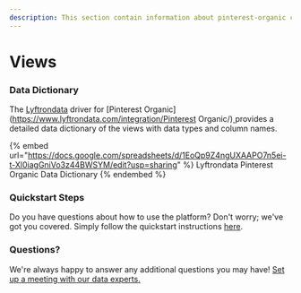 ```yaml
---
description: This section contain information about pinterest-organic connector views information
---
```


# Views

### Data Dictionary

The [Lyftrondata](https://www.lyftrondata.com/) driver for [Pinterest Organic](https://www.lyftrondata.com/integration/Pinterest Organic/)[ ](https://www.lyftrondata.com/integration/pinterest-organic/)provides a detailed data dictionary of the views with data types and column names.

{% embed url="https://docs.google.com/spreadsheets/d/1EoQp9Z4ngUXAAPO7n5ei-t-Xl0iagGniVo3z44BWSYM/edit?usp=sharing" %}
Lyftrondata Pinterest Organic Data Dictionary
{% endembed %}

### Quickstart Steps

Do you have questions about how to use the platform? Don't worry; we've got you covered. Simply follow the quickstart instructions [here](../../../../quickstart-steps.md).

### Questions? <a href="#questions" id="questions"></a>

We're always happy to answer any additional questions you may have! [Set up a meeting with our data experts.](https://www.lyftrondata.com/book-a-meeting/)


